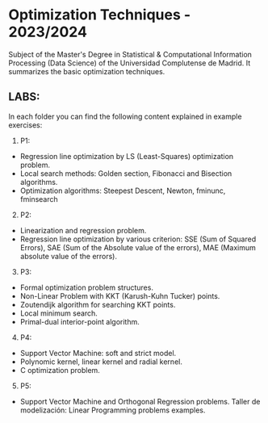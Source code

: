 # Optimization Techniques - 2023/2024
Subject of the Master's Degree in Statistical & Computational Information Processing (Data Science) of the Universidad Complutense de Madrid. It summarizes the basic optimization techniques.

## LABS:
In each folder you can find the following content explained in example exercises:
1. P1: 
 - Regression line optimization by LS (Least-Squares) optimization problem. 
 - Local search methods: Golden section, Fibonacci and Bisection algorithms.
 - Optimization algorithms: Steepest Descent, Newton, fminunc, fminsearch
2. P2:
 - Linearization and regression problem.
 - Regression line optimization by various criterion: SSE (Sum of Squared Errors), SAE (Sum of the Absolute value of the errors), MAE (Maximum absolute value of the errors).
3. P3:
 - Formal optimization problem structures.
 - Non-Linear Problem with KKT (Karush-Kuhn Tucker) points.
 - Zoutendijk algorithm for searching KKT points.
 - Local minimum search.
 - Primal-dual interior-point algorithm.
4. P4:
 - Support Vector Machine: soft and strict model.
 - Polynomic kernel, linear kernel and radial kernel.
 - C optimization problem.
5. P5:
 - Support Vector Machine and Orthogonal Regression problems.
Taller de modelización: Linear Programming problems examples.